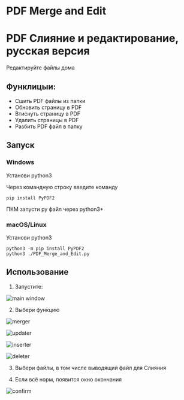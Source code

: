 # PDF Merge and Edit
# PDF Слияние и редактирование, русская версия
Редактируйте файлы дома

## Функлицыи:

* Сшить PDF файлы из папки
* Обновить страницу в PDF
* Втиснуть страницу в PDF
* Удалить страницы в PDF
* Разбить PDF файл в папку
  

## Запуск

### Windows    
Установи python3     

Через командную строку введите команду    
```
pip install PyPDF2
```
ПКМ запусти py файл через python3+   

### macOS/Linux  
Установи python3  
```
python3 -m pip install PyPDF2
python3 ./PDF_Merge_and_Edit.py
```

## Использование  

1. Запустите:

![main window](screenshots/main.png)

2. Выбери функцию

![merger](screenshots/merge.png)

![updater](screenshots/updater.png)

![inserter](screenshots/inserter.png)

![deleter](screenshots/deleter.png)

3. Выбери файлы, в том числе выводящий файл для Слияния

4. Если всё норм, появится окно окончания

![confirm](screenshots/confirm.png)
